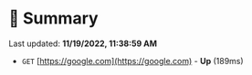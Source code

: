 # 📖 Summary
Last updated: **11/19/2022, 11:38:59 AM**

- `GET` [https://google.com](https://google.com) - **Up** (189ms)
